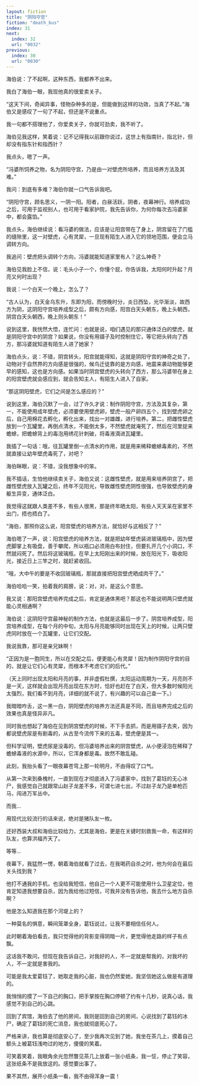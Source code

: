 ```yaml
---
layout: fiction
title: "阴阳守宫"
fiction: "death_bus"
index: 31
next:
  index: 32
  url: "0032"
previous:
  index: 30
  url: "0030"
---
```

海伯说：了不起啊，这种东西，我都养不出来。

我白了海伯一眼，我现他真的很爱卖关子。

“这天下间，奇闻异事，怪物杂种多的是，但能做到这样的功效，当真了不起。”海伯又是感叹了一句了不起，但还是不说重点。

我一句都不搭理他了，你爱卖关子，你就可劲卖，我不听了。

海伯见我这样，笑着说：记不记得我以前跟你说过，这世上有指南针，指北针，但却没有指东针和指西针？

我点头，嗯了一声。

“冯婆所饲养之物，名为阴阳守宫，乃是由一对壁虎所培养，而且培养方法及其难。”

我问：到底有多难？海伯你就一口气告诉我吧。

“阴阳守宫，顾名思义，一阴一阳。阳者，白昼活跃，阴者，夜幕神行。培养成功之后，可用于监视别人，也可用于看家护院，我先告诉你，为何你每次去冯婆家中，都会露馅。”

我点头，海伯继续说：看冯婆的做法，应该是让阳宫带在了身上，阴宫留在了门槛的缝隙里，这一对壁虎，心有灵犀，一旦现有陌生人进入它的领地范围，便会立马调转方向。

我追问：壁虎把头调转个方向，冯婆就能知道家里有人？这么神奇？

海伯见我脸上不信，说：毛头小子一个，你懂个屁，你告诉我，太阳何时升起？月亮又何时出现？

我说：一个白天一个晚上，怎么了？

“古人认为，白天金乌东升，东即为阳，而傍晚时分，炎日西坠，光华渐淡，故西方为阴，这阴阳守宫培养成型之后，颇有方向感，阳宫白天头朝东，晚上头朝西，阴宫白天头朝西，晚上则头朝东！”

说到这里，我恍然大悟，连忙问：也就是说，咱们遇见的那只通体泛白的壁虎，就是阴阳守宫中的阴宫？如果说，你没有用镊子及时控制住它，等它把头转向了西方，那冯婆就知道有陌生人进了她家？

海伯点头，说：不错，阴宫转头，阳宫就能得知，这就是阴阳守宫的神奇之处了，动物对于自然界的方向感是很强的，候鸟迁徒靠的是方向感，地震来袭动物能够更早的感知，这也是方向感。如果当时阴宫壁虎的头转向了西方，那么冯婆带在身上的阳宫壁虎就会感应到，就会告知主人，有陌生人进入了自家。

“那这阴阳壁虎，它们之间是怎么感应的？”

说到这里，海伯沉默了一会，过了许久才说：制作阴阳守宫，方法及其复杂，第一，不能使用成年壁虎，必须要使用壁虎卵，壁虎一般产卵四五个，找到壁虎卵之后，自己用棉花去孵化，孵化出来，找出一对雄雌，进行培养。第二，把雌性壁虎放到一个瓦罐里，再倒点清水，不能倒太多，不然壁虎就淹死了，然后在河里捉来蟾蜍，把蟾蜍背上的毒泡用绣花针刺破，将毒液滴进瓦罐里。

我插了一句话：哦，往瓦罐里倒一点清水的作用，就是用来稀释蟾蜍毒素的，不然就直接让幼年壁虎毒死了，对吧？

海伯眯眼，说：不错，没我想象中的笨。

我不插话，生怕他继续卖关子，海伯又说：这雌性壁虎，就是用来培养阴宫了，把雌性壁虎放入瓦罐之后，终年不见阳光，导致雌性壁虎阴性很强，也导致壁虎的身躯生异变，通体泛白。

我觉得这就跟人类差不多，有些人很黑，那是终年晒太阳，有些人天天呆在家里不出门，捂也捂白了。

“海伯，那照你这么说，阳宫壁虎的培养方法，就恰好与这相反了？”

海伯嗯了一声，说：阳宫壁虎的培养方法，就是把幼年壁虎装进玻璃瓶中，因为壁虎脚掌上有吸盘，善于攀爬，所以瓶口必须用白布封住，但要扎开几个小洞口，不然就闷死了。然后将这玻璃瓶，在早上太阳刚出来的时候，放在阳光下，吸收阳光，接近日上三竿之时，就赶紧收回。

“哦，大中午的要是不收回玻璃瓶，那就直接把阳宫壁虎晒成肉干了。”

海伯哈哈一笑，拍着我的肩膀，说：对，对，是这么个意思。

我又说：那阳宫壁虎培养完成之后，肯定是通体黑吧？那这也不能说明两只壁虎就能心灵相通啊？

海伯说：这阴阳守宫最神秘的制作方法，也就是这最后一步了。阴宫培养成型，阳宫培养成型，在每个月的中旬，太阳与月亮能够同时出现在天上的时候，让两只壁虎同时放在一个瓦罐里，让它们交配。

我说我靠，那可是亲兄妹啊！

“正因为是一胞同生，所以在交配之后，便更能心有灵犀！因为制作阴阳守宫的目的，就是让它们心有灵犀，而根本不考虑它们的后代。”

（天上同时出现太阳和月亮的事，并非虚假杜撰，太阳运动周期为一天，月亮则不是一天，这样就会出现月亮出现在东方时，恰好也赶在了白天，但大多数时候阳光太强烈，我们看不到月亮，详细的就不说了，有兴趣的可以自己查一下。）

我暗暗咋舌，这一黑一白，阴阳壁虎的培养方法还真是不同，而且培养完成之后的效果也真是怪异非凡。

同时我也想起了海伯在见到阴宫壁虎的时候，不下手去抓，而是用镊子去夹，因为都说壁虎尿是有剧毒的，从古至今流传下来的五毒，壁虎便是其一。

但科学证明，壁虎尿是没毒的，但冯婆培养出来的阴宫壁虎，从小便浸泡在稀释了蟾蜍毒液的水源中，所以，它浑身都是毒。故然不敢乱碰。

此刻，我抬头看了一眼夜幕苍穹上那一轮明月，不由得叹了口气。

从第一次来到桑槐村，一直到现在才彻底进入了冯婆家中，找到了葛钰的无心冰尸，我感觉自己就跟常山赵子龙差不多，可谓七进七出，不过赵子龙乃是单枪匹马，闯进万军丛中。

而我...

用现代比较流行的话来说，绝对是猪队友一枚。

还好西装大叔和海伯比较给力，尤其是海伯，更是在关键时刻救我一命，有这样的队友，也算洪福齐天了。

等等...

夜幕下，我猛然一愣，朝着海伯就看了过去，在我喝药自杀之时，他为何会在最后关头找到我？

他打不通我的手机，也没给我短信，他自己一个人更不可能使用什么卫星定位，他肯定知道我想要自杀，因为我给他过短信，可我并没有告诉他，我去什么地方自杀啊？

他是怎么知道我在那个河堤上的？

一种莫名的惧意，瞬间笼罩全身，葛钰说过，让我不要相信任何人。

此时朝着海伯看去，我只觉得他的背影变得阴暗一片，更觉得他走路的样子有点飘。

这话我不敢问，但现在我告诉自己，对我好的人，不一定就是帮我的，对我坏的人，不一定就是害我的。

可能是我太爱葛钰了，她取走我的心脏，我也仍然爱她，我坚信她这么做是有道理的。

我悄悄的摸了一下自己的胸口，把手掌按在胸口停顿了约有十几秒，说真心话，我感觉不到自己的心跳。

回到了宾馆，海伯去了他的房间，我则是回到自己的房间，心说找到了葛钰的冰尸，确定了葛钰的死亡消息，我也就彻底死心了。

严格来讲，我也算是彻底安心了，至少我再次见到了她，我坐在茶几上，摸着自己额头上被葛钰浅吻过的地方，傻傻的笑着。

可笑着笑着，我眼角余光忽然瞥见茶几上放着一张小纸条，我一怔，停止了笑容，这张纸条不是我放这的。感觉要出事了。

果不其然，展开小纸条一看，我不由得浑身一震！